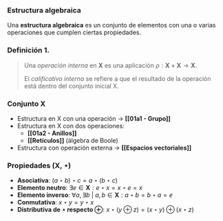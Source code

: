 ### Estructura algebraica

Una **estructura algebraica** es un conjunto de elementos con una o varias operaciones que cumplen ciertas propiedades.

### Definición 1. 
> Una *operación interna* en $\mathbf{X}$ es una aplicación $\rho: \mathbf{X} \times \mathbf{X} \rightarrow \mathbf{X}$.
> 
> El *calificativo interna* se refiere a que el resultado de la operación está
dentro del conjunto inicial X.
### Conjunto X
- Estructura en X con una operación $\rightarrow$ **[[01a1 - Grupo]]**
- Estructura en X con dos operaciones:
	- **[[01a2 - Anillos]]**
	- **[[Retículos]]** (álgebra de Boole)
- Estructura con operación externa $\rightarrow$ **[[Espacios vectoriales]]**

### Propiedades ($\mathbf{X}$, $\star$)
- **Asociativa**: $(a \star b) \star c = a \star (b \star c)$
- **Elemento neutro**: $\exists e \in \mathbf{X} : e \star x = x \star e = x$ 
- **Elemento inverso**: $\forall a, \exists b \ |\ a,b \in \mathbf{X}: a \star b = b \star a = e$
- **Conmutativa**: $x \star y = y \star x$
- **Distributiva de $\star$ respecto $\oplus$**: $x \star (y \oplus z) = (x\star y) \oplus (x\star z)$

